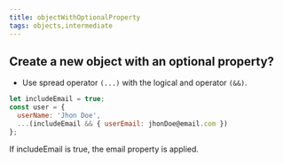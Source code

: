 ```yaml
---
title: objectWithOptionalProperty
tags: objects,intermediate
---
```


## Create a new object with an optional property?

- Use spread operator `(...)` with the logical and operator `(&&)`.
```js
let includeEmail = true;
const user = { 
  userName: 'Jhon Doe',
  ...(includeEmail && { userEmail: jhonDoe@email.com })
};
```
If includeEmail is true, the email property is applied.
